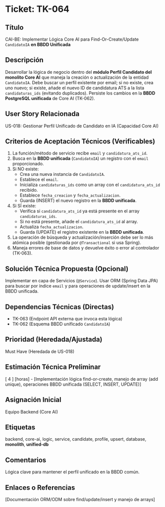 # Ticket: TK-064

## Título
CAI-BE: Implementar Lógica Core AI para Find-Or-Create/Update `CandidatoIA` **en BBDD Unificada**

## Descripción
Desarrollar la lógica de negocio dentro del **módulo Perfil Candidato del monolito Core AI** que maneja la creación o actualización de la entidad `CandidatoIA`. Debe buscar un perfil existente por email; si no existe, crea uno nuevo; si existe, añade el nuevo ID de candidatura ATS a la lista `candidaturas_ids` (evitando duplicados). Persiste los cambios en la **BBDD PostgreSQL unificada** de Core AI (TK-062).

## User Story Relacionada
US-018: Gestionar Perfil Unificado de Candidato en IA (Capacidad Core AI)

## Criterios de Aceptación Técnicos (Verificables)
1.  La función/método de servicio recibe `email` y `candidatura_ats_id`.
2.  Busca en la **BBDD unificada** (`CandidatoIA`) un registro con el `email` proporcionado.
3.  Si NO existe:
    * Crea una nueva instancia de `CandidatoIA`.
    * Establece el `email`.
    * Inicializa `candidaturas_ids` como un array con el `candidatura_ats_id` recibido.
    * Establece `fecha_creacion` y `fecha_actualizacion`.
    * Guarda (INSERT) el nuevo registro en la **BBDD unificada**.
4.  Si SÍ existe:
    * Verifica si `candidatura_ats_id` ya está presente en el array `candidaturas_ids`.
    * Si no está presente, añade el `candidatura_ats_id` al array.
    * Actualiza `fecha_actualizacion`.
    * Guarda (UPDATE) el registro existente en la **BBDD unificada**.
5.  La operación de búsqueda y actualización/inserción debe ser lo más atómica posible (gestionada por `@Transactional` si usa Spring).
6.  Maneja errores de base de datos y devuelve éxito o error al controlador (TK-063).

## Solución Técnica Propuesta (Opcional)
Implementar en capa de Servicios (`@Service`). Usar ORM (Spring Data JPA) para buscar por índice `email` y para operaciones de update/insert en la BBDD unificada.

## Dependencias Técnicas (Directas)
* TK-063 (Endpoint API externa que invoca esta lógica)
* TK-062 (Esquema BBDD unificado `CandidatoIA`)

## Prioridad (Heredada/Ajustada)
Must Have (Heredada de US-018)

## Estimación Técnica Preliminar
[ 4 ] [horas] - [Implementación lógica find-or-create, manejo de array (add unique), operaciones BBDD unificada (SELECT, INSERT, UPDATE)]

## Asignación Inicial
Equipo Backend (Core AI)

## Etiquetas
backend, core-ai, logic, service, candidate, profile, upsert, database, **monolith**, **unified-db**

## Comentarios
Lógica clave para mantener el perfil unificado en la BBDD común.

## Enlaces o Referencias
[Documentación ORM/ODM sobre find/update/insert y manejo de arrays]